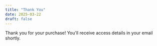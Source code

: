 ```yaml
---
title: "Thank You"
date: 2025-03-22
draft: false
---
```


Thank you for your purchase! You'll receive access details in your email shortly.